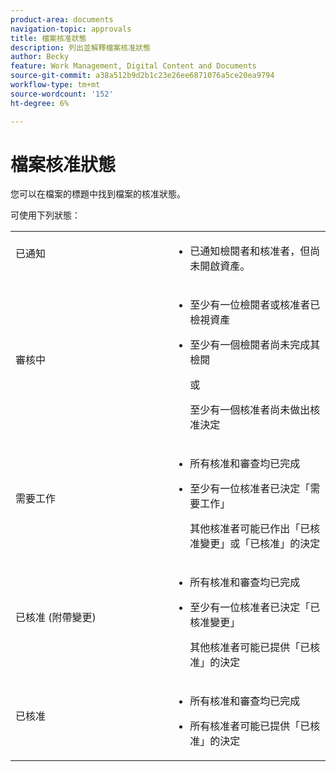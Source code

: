 ```yaml
---
product-area: documents
navigation-topic: approvals
title: 檔案核准狀態
description: 列出並解釋檔案核准狀態
author: Becky
feature: Work Management, Digital Content and Documents
source-git-commit: a38a512b9d2b1c23e26ee6871076a5ce20ea9794
workflow-type: tm+mt
source-wordcount: '152'
ht-degree: 6%

---
```


# 檔案核准狀態

您可以在檔案的標題中找到檔案的核准狀態。

可使用下列狀態：

<table>
            <col style="width: 50%;" />
            <col style="width: 50%;" />
            <tbody>
                 <tr>
                    <td>
                        已通知</p>
                    </td>
                    <td>
                        <ul>
                            <li>
                                已通知檢閱者和核准者，但尚未開啟資產。
                            </li>
                        </ul>
                    </td>
                </tr>
                 <tr>
                    <td>
                        審核中</p>
                    </td>
                    <td>
                        <ul>
                            <li>
                                <p>至少有一位檢閱者或核准者已檢視資產</p>
                            </li>
                            <li>
                                <p>至少有一個檢閱者尚未完成其檢閱</p><p>或</p>
                                <p>至少有一個核准者尚未做出核准決定</p>
                            </li>
                        </ul>
                    </td>
                </tr>
                 <tr>
                    <td>需要工作</p>
                    </td>
                    <td>
                        <ul>
                            <li>
                                <p>所有核准和審查均已完成</p>
                            </li>
                            <li>
                                <p>至少有一位核准者已決定「需要工作」</p>
                                <p>其他核准者可能已作出「已核准變更」或「已核准」的決定
                            </li>
                        </ul>
                    </td>
                </tr>
                  <tr>
                    <td>已核准 (附帶變更)</p>
                    </td>
                    <td>
                        <ul>
                            <li>
                                <p>所有核准和審查均已完成</p>
                            </li>
                            <li>
                                <p>至少有一位核准者已決定「已核准變更」</p>
                                <p>其他核准者可能已提供「已核准」的決定
                            </li>
                        </ul>
                    </td>
                </tr>
                 <tr>
                    <td>已核准</p>
                    </td>
                    <td>
                        <ul>
                            <li>
                                <p>所有核准和審查均已完成</p>
                            </li>
                            <li>
                                <p>所有核准者可能已提供「已核准」的決定
                            </li>
                        </ul>
                    </td>
                </tr>
           </tbody>
        </table>
